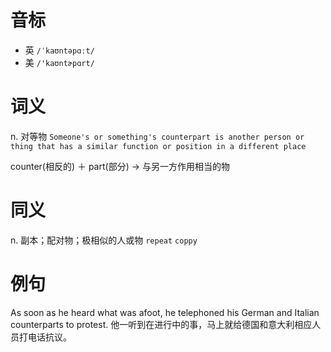 # 音标

- 英 `/ˈkaʊntəpɑːt/`
- 美 `/'kaʊntɚpɑrt/`

# 词义

n. 对等物
`Someone's or something's counterpart is another person or thing that has a similar function or position in a different place`



counter(相反的) ＋ part(部分) → 与另一方作用相当的物

# 同义

n. 副本；配对物；极相似的人或物
`repeat` `coppy`

# 例句

As soon as he heard what was afoot, he telephoned his German and Italian counterparts to protest.
他一听到在进行中的事，马上就给德国和意大利相应人员打电话抗议。


